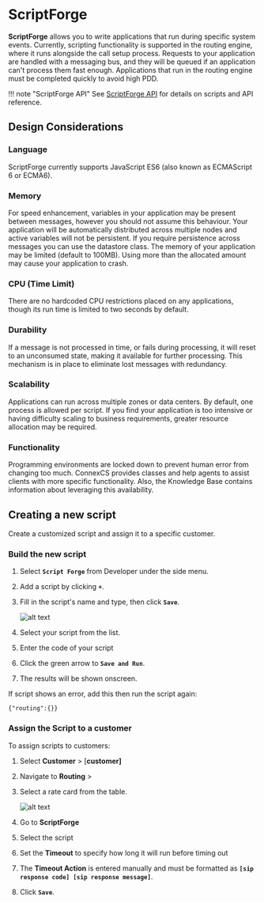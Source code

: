 # ScriptForge
**ScriptForge** allows you to write applications that run during specific system events. Currently, scripting functionality is supported in the routing engine, where it runs alongside the call setup process.  Requests to your application are handled with a messaging bus, and they will be queued if an application can't process them fast enough.  Applications that run in the routing engine must be completed quickly to avoid high PDD.

!!! note "ScriptForge API"
    See [ScriptForge API](https://staging--connexcs-docs.netlify.app/developers/scriptforge-api.md) for details on scripts and API reference.

## Design Considerations

### Language

ScriptForge currently supports JavaScript ES6 (also known as ECMAScript 6 or ECMA6).  

### Memory

For speed enhancement, variables in your application may be present between messages, however you should not assume this behaviour. Your application will be automatically distributed across multiple nodes and active variables will not be persistent. If you require persistence across messages you can use the datastore class. The memory of your application may be limited (default to 100MB). Using more than the allocated amount may cause your application to crash.

### CPU (Time Limit)

There are no hardcoded CPU restrictions placed on any applications, though its run time is limited to two seconds by default.

### Durability

If a message is not processed in time, or fails during processing, it will reset to an unconsumed state, making it available for further processing.  This mechanism is in place to eliminate lost messages with redundancy.

### Scalability

Applications can run across multiple zones or data centers. By default, one process is allowed per script.  If you find your application is too intensive or having difficulty scaling to business requirements, greater resource allocation may be required.  

### Functionality

Programming environments are locked down to prevent human error from changing too much. ConnexCS provides classes and help agents to assist clients with more specific functionality. Also, the Knowledge Base contains information about leveraging this availability.


## Creating a new script
Create a customized script and assign it to a specific customer.

### Build the new script

1. Select **`Script Forge`** from Developer under the side menu.
2. Add a script by clicking **`+`**.
3. Fill in the script's name and type, then click **`Save`**.

   ![alt text][s2]   
 
4. Select your script from the list.
5. Enter the code of your script
6. Click the green arrow to **`Save and Run`**. 
7. The results will be shown onscreen.

If script shows an error, add this then run the script again:
```
{"routing":{}}
```

### Assign the Script to a customer

To assign scripts to customers:

1. Select **Customer** > [**customer]** 
3. Navigate to **Routing** >
4. Select a rate card from the table.

    ![alt text][s8]  
 
5. Go to **ScriptForge**
5. Select the script
6. Set the **Timeout** to specify how long it will run before timing out
6. The **Timeout Action** is entered manually and must be formatted as **`[sip response code] [sip response message]`**. 
6. Click **`Save`**.
 
 
[s2]: /developers/img/176.png "s2"
[s8]: /developers/img/183.png "s8"
